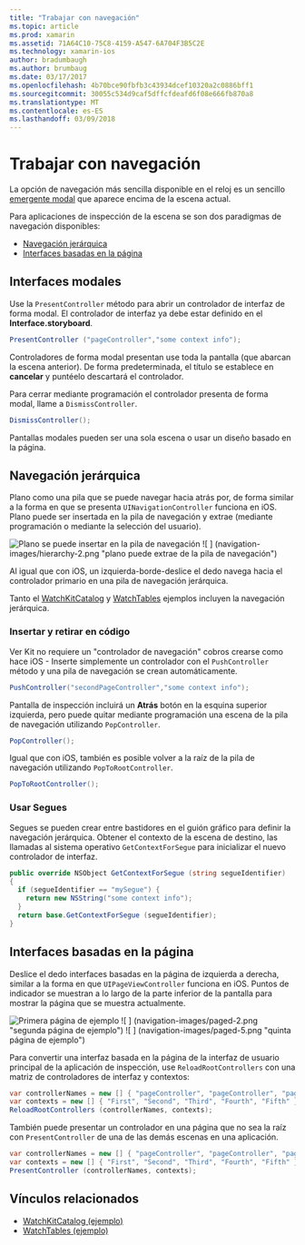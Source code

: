 ```yaml
---
title: "Trabajar con navegación"
ms.topic: article
ms.prod: xamarin
ms.assetid: 71A64C10-75C8-4159-A547-6A704F3B5C2E
ms.technology: xamarin-ios
author: bradumbaugh
ms.author: brumbaug
ms.date: 03/17/2017
ms.openlocfilehash: 4b70bce90fbfb3c43934dcef10320a2c0886bff1
ms.sourcegitcommit: 30055c534d9caf5dffcfdeafd6f08e666fb870a8
ms.translationtype: MT
ms.contentlocale: es-ES
ms.lasthandoff: 03/09/2018
---
```

# <a name="working-with-navigation"></a>Trabajar con navegación

La opción de navegación más sencilla disponible en el reloj es un sencillo [emergente modal](#modal) que aparece encima de la escena actual.

Para aplicaciones de inspección de la escena se son dos paradigmas de navegación disponibles:

- [Navegación jerárquica](#Hierarchical_Navigation)
- [Interfaces basadas en la página](#Page-Based_Interfaces)

<a name="modal"/>

## <a name="modal-interfaces"></a>Interfaces modales

Use la `PresentController` método para abrir un controlador de interfaz de forma modal. El controlador de interfaz ya debe estar definido en el **Interface.storyboard**.

```csharp
PresentController ("pageController","some context info");
```

Controladores de forma modal presentan use toda la pantalla (que abarcan la escena anterior). De forma predeterminada, el título se establece en **cancelar** y puntéelo descartará el controlador.

Para cerrar mediante programación el controlador presenta de forma modal, llame a `DismissController`.

```csharp
DismissController();
```

Pantallas modales pueden ser una sola escena o usar un diseño basado en la página.

<a name="Hierarchical_Navigation"/>

## <a name="hierarchical-navigation"></a>Navegación jerárquica

Plano como una pila que se puede navegar hacia atrás por, de forma similar a la forma en que se presenta `UINavigationController` funciona en iOS. Plano puede ser insertada en la pila de navegación y extrae (mediante programación o mediante la selección del usuario).

![](navigation-images/hierarchy-1.png "Plano se puede insertar en la pila de navegación") ![ ] (navigation-images/hierarchy-2.png "plano puede extrae de la pila de navegación")

Al igual que con iOS, un izquierda-borde-deslice el dedo navega hacia el controlador primario en una pila de navegación jerárquica.

Tanto el [WatchKitCatalog](https://developer.xamarin.com/samples/WatchKitCatalog) y [WatchTables](https://developer.xamarin.com/samples/WatchTables) ejemplos incluyen la navegación jerárquica.

### <a name="pushing-and-popping-in-code"></a>Insertar y retirar en código

Ver Kit no requiere un "controlador de navegación" cobros crearse como hace iOS - Inserte simplemente un controlador con el `PushController` método y una pila de navegación se crean automáticamente.

```csharp
PushController("secondPageController","some context info");
```

Pantalla de inspección incluirá un **Atrás** botón en la esquina superior izquierda, pero puede quitar mediante programación una escena de la pila de navegación utilizando `PopController`.

```csharp
PopController();
```

Igual que con iOS, también es posible volver a la raíz de la pila de navegación utilizando `PopToRootController`.

```csharp
PopToRootController();
```

### <a name="using-segues"></a>Usar Segues

Segues se pueden crear entre bastidores en el guión gráfico para definir la navegación jerárquica. Obtener el contexto de la escena de destino, las llamadas al sistema operativo `GetContextForSegue` para inicializar el nuevo controlador de interfaz.

```csharp
public override NSObject GetContextForSegue (string segueIdentifier)
{
  if (segueIdentifier == "mySegue") {
    return new NSString("some context info");
  }
  return base.GetContextForSegue (segueIdentifier);
}
```
<a name="Page-Based_Interfaces"/>

## <a name="page-based-interfaces"></a>Interfaces basadas en la página

Deslice el dedo interfaces basadas en la página de izquierda a derecha, similar a la forma en que `UIPageViewController` funciona en iOS. Puntos de indicador se muestran a lo largo de la parte inferior de la pantalla para mostrar la página que se muestra actualmente.

![](navigation-images/paged-1.png "Primera página de ejemplo") ![ ] (navigation-images/paged-2.png "segunda página de ejemplo") ![ ] (navigation-images/paged-5.png "quinta página de ejemplo")


Para convertir una interfaz basada en la página de la interfaz de usuario principal de la aplicación de inspección, use `ReloadRootControllers` con una matriz de controladores de interfaz y contextos:

```csharp
var controllerNames = new [] { "pageController", "pageController", "pageController", "pageController", "pageController" };
var contexts = new [] { "First", "Second", "Third", "Fourth", "Fifth" };
ReloadRootControllers (controllerNames, contexts);
```

También puede presentar un controlador en una página que no sea la raíz con `PresentController` de una de las demás escenas en una aplicación.

```csharp
var controllerNames = new [] { "pageController", "pageController", "pageController", "pageController", "pageController" };
var contexts = new [] { "First", "Second", "Third", "Fourth", "Fifth" };
PresentController (controllerNames, contexts);
```



## <a name="related-links"></a>Vínculos relacionados

- [WatchKitCatalog (ejemplo)](https://developer.xamarin.com/samples/monotouch/WatchKit/WatchKitCatalog/)
- [WatchTables (ejemplo)](https://developer.xamarin.com/samples/monotouch/WatchKit/WatchTables/)
